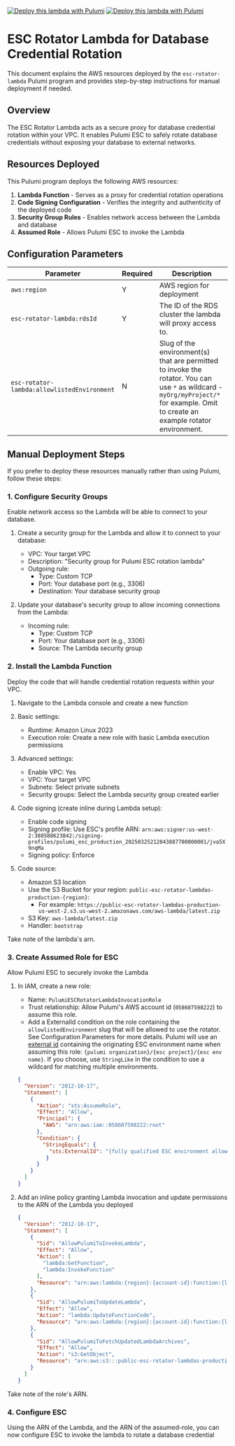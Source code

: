 [![Deploy this lambda with Pulumi](https://pulumi.com/images/deploy-with-pulumi/dark.svg)](https://app.pulumi.com/new?template=https://github.com/pulumi/esc-rotator-lambdas/blob/main/deploy/README.md#gh-light-mode-only)
[![Deploy this lambda with Pulumi](https://pulumi.com/images/deploy-with-pulumi/light.svg)](https://app.pulumi.com/new?template=https://github.com/pulumi/esc-rotator-lambdas/blob/main/deploy/README.md#gh-dark-mode-only)

# ESC Rotator Lambda for Database Credential Rotation

This document explains the AWS resources deployed by the `esc-rotator-lambda` Pulumi program and provides step-by-step instructions for manual deployment if needed.

## Overview

The ESC Rotator Lambda acts as a secure proxy for database credential rotation within your VPC. 
It enables Pulumi ESC to safely rotate database credentials without exposing your database to external networks. 

## Resources Deployed

This Pulumi program deploys the following AWS resources:

1. **Lambda Function** - Serves as a proxy for credential rotation operations
2. **Code Signing Configuration** - Verifies the integrity and authenticity of the deployed code
3. **Security Group Rules** - Enables network access between the Lambda and database
4. **Assumed Role** - Allows Pulumi ESC to invoke the Lambda

## Configuration Parameters

| Parameter                                   |Required | Description                                                         |
|---------------------------------------------|---------|---------------------------------------------------------------------|
| `aws:region`                                | Y       | AWS region for deployment                                           |
| `esc-rotator-lambda:rdsId`                  | Y       | The ID of the RDS cluster the lambda will proxy access to.          |
| `esc-rotator-lambda:allowlistedEnvironment` | N       | Slug of the environment(s) that are permitted to invoke the rotator. You can use `*` as wildcard - `myOrg/myProject/*` for example. Omit to create an example rotator environment.    |

## Manual Deployment Steps

If you prefer to deploy these resources manually rather than using Pulumi, follow these steps:

### 1. Configure Security Groups

Enable network access so the Lambda will be able to connect to your database.

1. Create a security group for the Lambda and allow it to connect to your database:
   - VPC: Your target VPC
   - Description: "Security group for Pulumi ESC rotation lambda"
   - Outgoing rule:
     - Type: Custom TCP
     - Port: Your database port (e.g., 3306)
     - Destination: Your database security group

2. Update your database's security group to allow incoming connections from the Lambda:
   - Incoming rule:
     - Type: Custom TCP
     - Port: Your database port (e.g., 3306)
     - Source: The Lambda security group

### 2. Install the Lambda Function

Deploy the code that will handle credential rotation requests within your VPC.

1. Navigate to the Lambda console and create a new function
2. Basic settings:
    - Runtime: Amazon Linux 2023
    - Execution role: Create a new role with basic Lambda execution permissions

3. Advanced settings:
    - Enable VPC: Yes
    - VPC: Your target VPC
    - Subnets: Select private subnets
    - Security groups: Select the Lambda security group created earlier

4. Code signing (create inline during Lambda setup):
    - Enable code signing
    - Signing profile: Use ESC's profile ARN: `arn:aws:signer:us-west-2:388588623842:/signing-profiles/pulumi_esc_production_20250325212043887700000001/jva5X9nqMa`
    - Signing policy: Enforce

5. Code source:
    - Amazon S3 location
    - Use the S3 Bucket for your region: `public-esc-rotator-lambdas-production-{region}`: 
      - For example: `https://public-esc-rotator-lambdas-production-us-west-2.s3.us-west-2.amazonaws.com/aws-lambda/latest.zip`
    - S3 Key: `aws-lambda/latest.zip`
    - Handler: `bootstrap`

Take note of the lambda's arn.

### 3. Create Assumed Role for ESC

Allow Pulumi ESC to securely invoke the Lambda

1. In IAM, create a new role:
    - Name: `PulumiESCRotatorLambdaInvocationRole`
    - Trust relationship: Allow Pulumi's AWS account id (`058607598222`) to assume this role.
    - Add a ExternalId condition on the role containing the `allowlistedEnvironment` slug that will be allowed to use the rotator. See Configuration Parameters for more details.
      Pulumi will use an [external id](https://docs.aws.amazon.com/IAM/latest/UserGuide/id_roles_common-scenarios_third-party.html)
      containing the originating ESC environment name when assuming this role: `{pulumi organization}/{esc project}/{esc env name}`.
      If you choose, use `StringLike` in the condition to use a wildcard for matching multiple environments.

   ```json
   {
     "Version": "2012-10-17",
     "Statement": [
       {
         "Action": "sts:AssumeRole",
         "Effect": "Allow",
         "Principal": {
           "AWS": "arn:aws:iam::058607598222:root"
         },
         "Condition": {
           "StringEquals": {
             "sts:ExternalId": "{fully qualified ESC environment allowed to use the rotator}"
            }
         }
       }
     ]
   }
   ```

2. Add an inline policy granting Lambda invocation and update permissions to the ARN of the Lambda you deployed
   ```json
   {
     "Version": "2012-10-17",
     "Statement": [
       {
         "Sid": "AllowPulumiToInvokeLambda",
         "Effect": "Allow",
         "Action": [
           "lambda:GetFunction",
           "lambda:InvokeFunction"
         ],
         "Resource": "arn:aws:lambda:{region}:{account-id}:function:{lambda-name}"
       },
       {
         "Sid": "AllowPulumiToUpdateLambda",
         "Effect": "Allow",
         "Action": "lambda:UpdateFunctionCode",
         "Resource": "arn:aws:lambda:{region}:{account-id}:function:{lambda-name}"
       },
       {
         "Sid": "AllowPulumiToFetchUpdatedLambdaArchives",
         "Effect": "Allow",
         "Action": "s3:GetObject",
         "Resource": "arn:aws:s3:::public-esc-rotator-lambdas-production-{region}/*"
       }
     ]
   }
   ```

Take note of the role's ARN.

### 4. Configure ESC

Using the ARN of the Lambda, and the ARN of the assumed-role, you can now configure ESC to invoke the lambda to rotate a database credential
